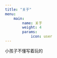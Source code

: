 ```yaml
---
title: "关于"
menu: 
    main:
        name: 关于
        weight: 4
        params:
            icon: user
---
```

小孩子不懂写着玩的
